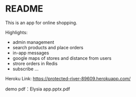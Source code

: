 # README

This is an app for online shopping.

Highlights:
- admin management
- search products and place orders
- in-app messages
- google maps of stores and distance from users
- strore orders in Redis
- subscribe
...

Heroku Link: https://protected-river-89609.herokuapp.com/

demo pdf：Elysia app.pptx.pdf
